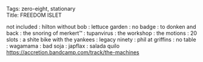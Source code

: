 Tags: zero-eight, stationary  
Title: FREEDOM ISLET  
  
not included : hilton without bob : lettuce garden : no badge : to donken and back : the snoring of merkert™ : tupanvirus : the workshop : the motions : 20 slots : a shite bike with the yankees : legacy ninety : phil at griffins : no table : wagamama : bad soja : japflax : salada quilo
<https://accretion.bandcamp.com/track/the-machines>  
